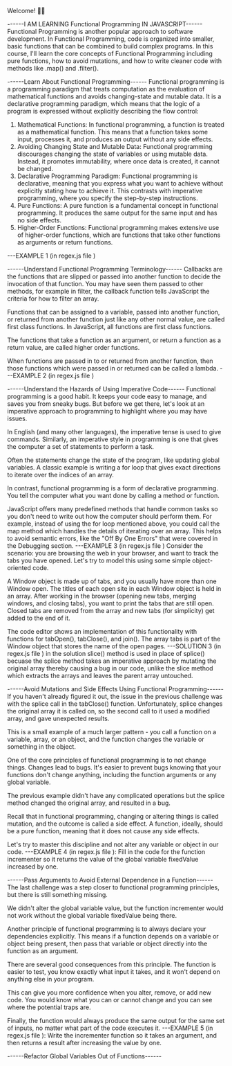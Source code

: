 Welcome! 👋😊

------I AM LEARNING Functional Programming IN JAVASCRIPT------
Functional Programming is another popular approach to software development. In Functional Programming, code is organized into smaller, basic functions that can be combined to build complex programs.
In this course, I'll learn the core concepts of Functional Programming including pure functions, how to avoid mutations, and how to write cleaner code with methods like .map() and .filter().

------Learn About Functional Programming------
Functional programming is a programming paradigm that treats computation as the evaluation of mathematical functions and avoids changing-state and mutable data. It is a declarative programming paradigm, which means that the logic of a program is expressed without explicitly describing the flow control:

1. Mathematical Functions:
   In functional programming, a function is treated as a mathematical function. This means that a function takes some input, processes it, and produces an output without any side effects.
2. Avoiding Changing State and Mutable Data:
   Functional programming discourages changing the state of variables or using mutable data. Instead, it promotes immutability, where once data is created, it cannot be changed.
3. Declarative Programming Paradigm:
   Functional programming is declarative, meaning that you express what you want to achieve without explicitly stating how to achieve it. This contrasts with imperative programming, where you specify the step-by-step instructions.
4. Pure Functions:
   A pure function is a fundamental concept in functional programming. It produces the same output for the same input and has no side effects.
5. Higher-Order Functions:
   Functional programming makes extensive use of higher-order functions, which are functions that take other functions as arguments or return functions.

---EXAMPLE 1 (in regex.js file )

------Understand Functional Programming Terminology------
Callbacks are the functions that are slipped or passed into another function to decide the invocation of that function. You may have seen them passed to other methods, for example in filter, the callback function tells JavaScript the criteria for how to filter an array.

Functions that can be assigned to a variable, passed into another function, or returned from another function just like any other normal value, are called first class functions. In JavaScript, all functions are first class functions.

The functions that take a function as an argument, or return a function as a return value, are called higher order functions.

When functions are passed in to or returned from another function, then those functions which were passed in or returned can be called a lambda.
---EXAMPLE 2 (in regex.js file )

------Understand the Hazards of Using Imperative Code------
Functional programming is a good habit. It keeps your code easy to manage, and saves you from sneaky bugs. But before we get there, let's look at an imperative approach to programming to highlight where you may have issues.

In English (and many other languages), the imperative tense is used to give commands. Similarly, an imperative style in programming is one that gives the computer a set of statements to perform a task.

Often the statements change the state of the program, like updating global variables. A classic example is writing a for loop that gives exact directions to iterate over the indices of an array.

In contrast, functional programming is a form of declarative programming. You tell the computer what you want done by calling a method or function.

JavaScript offers many predefined methods that handle common tasks so you don't need to write out how the computer should perform them. For example, instead of using the for loop mentioned above, you could call the map method which handles the details of iterating over an array. This helps to avoid semantic errors, like the "Off By One Errors" that were covered in the Debugging section.
---EXAMPLE 3 (in regex.js file )
Consider the scenario: you are browsing the web in your browser, and want to track the tabs you have opened. Let's try to model this using some simple object-oriented code.

A Window object is made up of tabs, and you usually have more than one Window open. The titles of each open site in each Window object is held in an array. After working in the browser (opening new tabs, merging windows, and closing tabs), you want to print the tabs that are still open. Closed tabs are removed from the array and new tabs (for simplicity) get added to the end of it.

The code editor shows an implementation of this functionality with functions for tabOpen(), tabClose(), and join(). The array tabs is part of the Window object that stores the name of the open pages.
---SOLUTION 3 (in regex.js file )
in the solution slice() method is used in place of splice() becuase the splice method takes an imperative approach by mutating the original array thereby causing a bug in our code, unlike the slice method which extracts the arrays and leaves the parent array untouched.

------Avoid Mutations and Side Effects Using Functional Programming------
If you haven't already figured it out, the issue in the previous challenge was with the splice call in the tabClose() function. Unfortunately, splice changes the original array it is called on, so the second call to it used a modified array, and gave unexpected results.

This is a small example of a much larger pattern - you call a function on a variable, array, or an object, and the function changes the variable or something in the object.

One of the core principles of functional programming is to not change things. Changes lead to bugs. It's easier to prevent bugs knowing that your functions don't change anything, including the function arguments or any global variable.

The previous example didn't have any complicated operations but the splice method changed the original array, and resulted in a bug.

Recall that in functional programming, changing or altering things is called mutation, and the outcome is called a side effect. A function, ideally, should be a pure function, meaning that it does not cause any side effects.

Let's try to master this discipline and not alter any variable or object in our code.
---EXAMPLE 4 (in regex.js file ): Fill in the code for the function incrementer so it returns the value of the global variable fixedValue increased by one.

------Pass Arguments to Avoid External Dependence in a Function------
The last challenge was a step closer to functional programming principles, but there is still something missing.

We didn't alter the global variable value, but the function incrementer would not work without the global variable fixedValue being there.

Another principle of functional programming is to always declare your dependencies explicitly. This means if a function depends on a variable or object being present, then pass that variable or object directly into the function as an argument.

There are several good consequences from this principle. The function is easier to test, you know exactly what input it takes, and it won't depend on anything else in your program.

This can give you more confidence when you alter, remove, or add new code. You would know what you can or cannot change and you can see where the potential traps are.

Finally, the function would always produce the same output for the same set of inputs, no matter what part of the code executes it.
---EXAMPLE 5 (in regex.js file ): Write the incrementer function so it takes an argument, and then returns a result after increasing the value by one.

------Refactor Global Variables Out of Functions------
